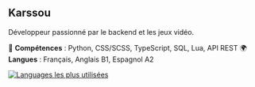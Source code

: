 ## Karssou ##

Développeur passionné par le backend et les jeux vidéo.

🔧 **Compétences** : Python, CSS/SCSS, TypeScript, SQL, Lua, API REST 
🌍 **Langues** : Français, Anglais B1, Espagnol A2


[![Languages les plus utilisées](https://github-readme-stats.vercel.app/api/top-langs/?username=karssou)](https://github.com/karssou)
